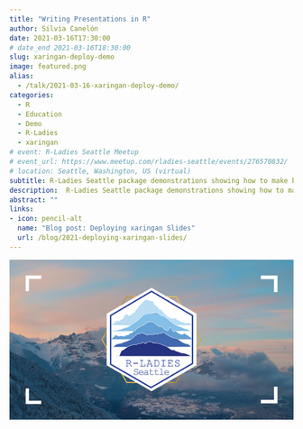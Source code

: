 ```yaml
---
title: "Writing Presentations in R"
author: Silvia Canelón
date: 2021-03-16T17:30:00
# date_end 2021-03-16T18:30:00
slug: xaringan-deploy-demo
image: featured.png
alias:
  - /talk/2021-03-16-xaringan-deploy-demo/
categories:
  - R
  - Education
  - Demo
  - R-Ladies
  - xaringan
# event: R-Ladies Seattle Meetup
# event_url: https://www.meetup.com/rladies-seattle/events/276570832/
# location: Seattle, Washington, US (virtual)
subtitle: R-Ladies Seattle package demonstrations showing how to make beautiful slides with xaringan and how to deploy them.
description:  R-Ladies Seattle package demonstrations showing how to make beautiful slides with xaringan and how to deploy them.
abstract: ""
links:
- icon: pencil-alt
  name: "Blog post: Deploying xaringan Slides"
  url: /blog/2021-deploying-xaringan-slides/
---
```


![Hex logo for R-Ladies Seattle featuring some ggplot2-created mountain ranges](rladies-seattle.png)

